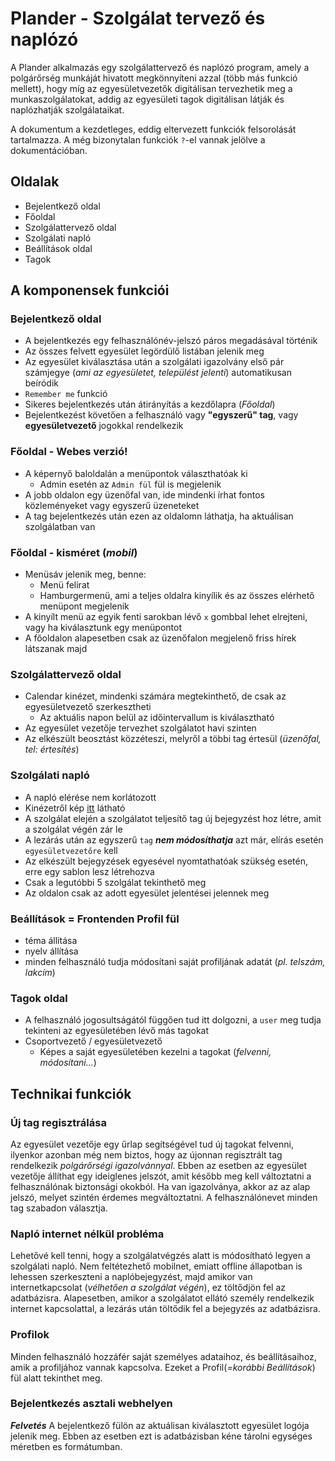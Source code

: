 # Plander - Szolgálat tervező és naplózó

A Plander alkalmazás egy szolgálattervező és naplózó program, amely a polgárőrség munkáját hivatott megkönnyíteni azzal (több más funkció mellett), hogy míg az egyesületvezetők digitálisan tervezhetik meg a munkaszolgálatokat, addig az egyesületi tagok digitálisan látják és naplózhatják szolgálataikat.

A dokumentum a kezdetleges, eddig eltervezett funkciók felsorolását tartalmazza. A még bizonytalan funkciók `?`-el vannak jelölve a dokumentációban.

## Oldalak
- Bejelentkező oldal
- Főoldal
- Szolgálattervező oldal <!-- oldal és fül helyett oldal -->
- Szolgálati napló
- Beállítások oldal
- Tagok

## A komponensek funkciói
### Bejelentkező oldal
- A bejelentkezés egy felhasználónév-jelszó páros megadásával történik
- Az összes felvett egyesület legördülő listában jelenik meg
- Az egyesület kiválasztása után a szolgálati igazolvány első pár számjegye (*ami az egyesületet, települést jelenti*) automatikusan beíródik
- `Remember me` funkció
- Sikeres bejelentkezés után átirányítás a kezdőlapra (*Főoldal*)
- Bejelentkezést követően a felhasználó vagy **"egyszerű" tag**, vagy **egyesületvezető** jogokkal rendelkezik
  
### Főoldal - Webes verzió!
- A képernyő baloldalán a menüpontok választhatóak ki
   - Admin esetén az `Admin fül` fül is megjelenik
- A jobb oldalon egy üzenőfal van, ide mindenki írhat fontos közleményeket vagy egyszerű üzeneteket
- A tag bejelentkezés után ezen az oldalomn láthatja, ha aktuálisan szolgálatban van

### Főoldal - kisméret (*mobil*)
- Menüsáv jelenik meg, benne:
  - Menü felirat
  - Hamburgermenü, ami a teljes oldalra kinyílik és az összes elérhető menüpont megjelenik
- A kinyílt menü az egyik fenti sarokban lévő `x` gombbal lehet elrejteni, vagy ha kiválasztunk egy menüpontot
- A főoldalon alapesetben csak az üzenőfalon megjelenő friss hírek látszanak majd

### Szolgálattervező oldal
- Calendar kinézet, mindenki számára megtekinthető, de csak az egyesületvezető szerkesztheti 
  - Az aktuális napon belül az időintervallum is kiválasztható
- Az egyesület vezetője tervezhet szolgálatot havi szinten
- Az elkészült beosztást közzéteszi, melyről a többi tag értesül (*üzenőfal, tel: értesítés*)
  
### Szolgálati napló
- A napló elérése nem korlátozott
- Kinézetről kép [itt](https://github.com/Dansoftowner/14AB-A-Others/tree/main/UI_design) látható
- A szolgálat elején a szolgálatot teljesítő tag új bejegyzést hoz létre, amit a szolgálat végén zár le
- A lezárás után az egyszerű `tag` ***nem módosíthatja*** azt már, elírás esetén `egyesületvezetőre` kell
- Az elkészült bejegyzések egyesével nyomtathatóak szükség esetén, erre egy sablon lesz létrehozva
- Csak a legutóbbi 5 szolgálat tekinthető meg
- Az oldalon csak az adott egyesület jelentései jelennek meg

### Beállítások = Frontenden Profil fül 
- téma állítása
- nyelv állítása
- minden felhasználó tudja módosítani saját profiljának adatát (*pl. telszám, lakcím*)

### Tagok oldal
- A felhasználó jogosultságától függően tud itt dolgozni, a `user` meg tudja tekinteni az egyesületében lévő más tagokat
- Csoportvezető / egyesületvezető
  - Képes a saját egyesületében kezelni a tagokat (*felvenni, módosítani...*)

## Technikai funkciók

### Új tag regisztrálása
 Az egyesület vezetője egy űrlap segítségével tud új tagokat felvenni, ilyenkor azonban még nem biztos, hogy az újonnan regisztrált tag rendelkezik *polgárőrségi igazolvánnyal*. Ebben az esetben az egyesület vezetője állíthat egy ideiglenes jelszót, amit később meg kell változtatni a felhasználónak biztonsági okokból. Ha van igazolványa, akkor az az alap jelszó, melyet szintén érdemes megváltoztatni. A felhasználónevet minden tag szabadon választja.

 ### Napló internet nélkül probléma
Lehetővé kell tenni, hogy a szolgálatvégzés alatt is módosítható legyen a szolgálati napló. Nem feltétezhető mobilnet, emiatt offline állapotban is lehessen szerkeszteni a naplóbejegyzést, majd amikor van internetkapcsolat (*vélhetően a szolgálat végén*), ez töltődjön fel az adatbázisra. Alapesetben, amikor a szolgálatot ellátó személy rendelkezik internet kapcsolattal, a lezárás után töltődik fel a bejegyzés az adatbázisra.

### Profilok
Minden felhasználó hozzáfér saját személyes adataihoz, és beállításaihoz, amik a profiljához vannak kapcsolva. Ezeket a Profil(*=korábbi Beállítások*) fül alatt tekinthet meg.

### Bejelentkezés asztali webhelyen
***Felvetés*** A bejelentkező fülön az aktuálisan kiválasztott egyesület logója jelenik meg. Ebben az esetben ezt is adatbázisban kéne tárolni egységes méretben es formátumban.


